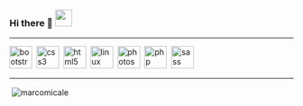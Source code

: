 ### Hi there 👋 <img src="https://raw.githubusercontent.com/MartinHeinz/MartinHeinz/master/wave.gif" width="30px">
<hr />

<p align="left"> 
  <img src="https://devicons.github.io/devicon/devicon.git/icons/bootstrap/bootstrap-plain.svg" alt="bootstrap" width="40" height="40"/>&nbsp; 
  <img src="https://devicons.github.io/devicon/devicon.git/icons/css3/css3-original-wordmark.svg" alt="css3" width="40" height="40"/>&nbsp; 
  <img src="https://devicons.github.io/devicon/devicon.git/icons/html5/html5-original-wordmark.svg" alt="html5" width="40" height="40"/>&nbsp; 
  <img src="https://devicons.github.io/devicon/devicon.git/icons/linux/linux-original.svg" alt="linux" width="40" height="40"/>&nbsp; 
  <img src="https://devicons.github.io/devicon/devicon.git/icons/photoshop/photoshop-plain.svg" alt="photoshop" width="40" height="40"/>&nbsp; 
  <img src="https://devicons.github.io/devicon/devicon.git/icons/php/php-original.svg" alt="php" width="40" height="40"/>&nbsp; 
  <img src="https://devicons.github.io/devicon/devicon.git/icons/sass/sass-original.svg" alt="sass" width="40" height="40"/>&nbsp; 
</p>
<hr />

<p>&nbsp;<img align="center" src="https://github-readme-stats.vercel.app/api?username=marcomicale&show_icons=true" alt="marcomicale" /></p>

<!--
**MarcoMicale/MarcoMicale** is a ✨ _special_ ✨ repository because its `README.md` (this file) appears on your GitHub profile.

Here are some ideas to get you started:

- 🔭 I’m currently working on ...
- 🌱 I’m currently learning ...
- 👯 I’m looking to collaborate on ...
- 🤔 I’m looking for help with ...
- 💬 Ask me about ...
- 📫 How to reach me: ...
- 😄 Pronouns: ...
- ⚡ Fun fact: ...
-->
